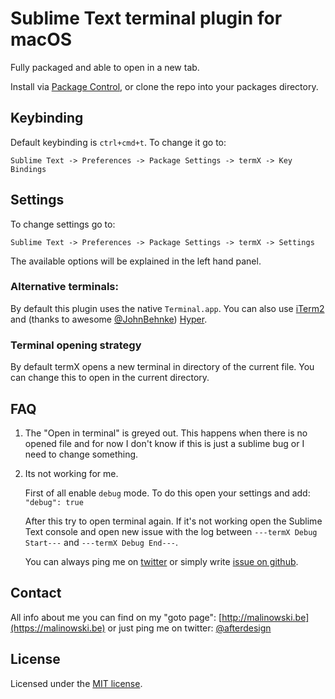 # Sublime Text terminal plugin for macOS

Fully packaged and able to open in a new tab.

Install via [Package Control](http://wbond.net/sublime_packages/package_control), or clone the repo into your packages directory.


## Keybinding
Default keybinding is `ctrl+cmd+t`. To change it go to:

```
Sublime Text -> Preferences -> Package Settings -> termX -> Key Bindings
```


## Settings
To change settings go to:

```
Sublime Text -> Preferences -> Package Settings -> termX -> Settings
```

The available options will be explained in the left hand panel.


### Alternative terminals:

By default this plugin uses the native `Terminal.app`.
You can also use [iTerm2](http://iterm2.com) and (thanks to awesome [@JohnBehnke](https://github.com/JohnBehnke)) [Hyper](http://hyper.is).


### Terminal opening strategy

By default termX opens a new terminal in directory of the current file. You can change this to open in the current directory.


## FAQ

1. The "Open in terminal" is greyed out.
    This happens when there is no opened file and for now I don't know if
    this is just a sublime bug or I need to change something.

2. Its not working for me.

    First of all enable `debug` mode. 
    To do this open your settings and add: `"debug": true`

    After this try to open terminal again. If it's not working
    open the Sublime Text console and open new issue with the log
    between ```---termX Debug Start---``` and ```---termX Debug End---```.

    You can always ping me on [twitter](http://twitter.com/afterdeign) or
    simply write [issue on github](https://github.com/afterdesign/termX/issues).

## Contact

All info about me you can find on my "goto page": [http://malinowski.be](https://malinowski.be) or just ping me on twitter: [@afterdesign](http://twitter.com/afterdesign)

## License

Licensed under the [MIT license](http://opensource.org/licenses/MIT).
